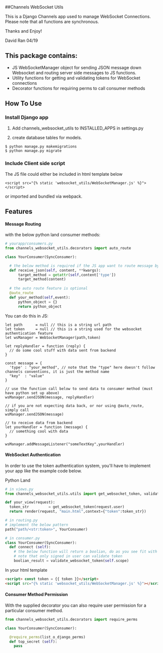 ##Channels WebSocket Utils

This is a Django Channels app used to manage WebSocket Connections.
Please note that all functions are synchronous.

Thanks and Enjoy! 

David Ran 04/19


## This package contains:
- JS WebSocketManager object for sending JSON message down Websocket and routing server side messages to JS functions.
- Utility functions for getting and validating tokens for WebSocket connections
- Decorator functions for requiring perms to call consumer methods

## How To Use

### Install Django app

1. Add channels_websocket_utils to INSTALLED_APPS in settings.py

2. create database tables for models.
```bash
$ python manage.py makemigrations
$ python manage.py migrate
```

### Include Client side script
The JS file could either be included in html template below
```jinja2
<script src="{% static 'websocket_utils/WebSocketManager.js' %}"></script>
```

or imported and bundled via webpack.

## Features

#### Message Routing
with the below python land consumer methods:
```python
# yourapp/consumers.py
from channels_websocket_utils.decorators import auto_route

class YourConsumer(SyncConsumer):

  # the below method is required if the JS app want to route message by type like channels
  def receive_json(self, content, **kwargs):
      target_method = getattr(self,content['type'])
      target_method(content)
  
  # the auto route feature is optional
  @auto_route    
  def your_method(self,event):
      python_object = {}
      return python_object

```

You can do this in JS:
```ecmascript 6
let path      = null // this is a string url path
let token     = null // this is a string used for the websocket authentication feature
let wsManager = WebSocketManager(path,token)

let replyHandler = function (reply) {
  // do some cool stuff with data sent from backend
}

const message = {
  'type' : "your_method", // note that the "type" here doesn't follow channels conventions, it is just the method name
  "key"  : "value"
}

// use the function call below to send data to consumer method (must have python set up above) 
wsManager.sendJSON(message, replyHandler)

// if you are not expecting data back, or nor using @auto_route, simply call
wsManager.sendJSON(message)

// to receive data from backend
let yourHandler = function (message) {
  // something cool with data
}

wsManager.addMessageListener("someTextKey",yourHandler)
```

#### WebSocket Authentication

In order to use the token authentication system, you'll have to implement your app like the example code below.

Python Land
```python
# in views.py
from channels_websocket_utils.utils import get_websocket_token, validate_websocket_token

def your_view(request):
  token_str         = get_websocket_token(request.user)
  return render(request, "main.html",context={"token":token_str})

# in routing.py
# implement the below pattern 
path("path/<str:token>", YourConsumer)

# in consumer.py
class YourConsumer(SyncConsumer):
  def connect (self):
    # the below function will return a boolian, do as you see fit with it
    # note that only signed in user can validate token
    boolian_result = validate_websocket_token(self.scope)

```
In your html template
```html
<script> const token = {{ token }}</script>
<script src="{% static 'websocket_utils/WebSocketManager.js' %}"></script>
```

#### Consumer Method Permission
With the supplied decorator you can also require user permission for a particular consumer method.
```python
from channels_websocket_utils.decorators import require_perms

class YourConsumer(SyncConsumer):

  @require_perms(list_o_django_perms)
  def top_secret (self):
    pass
``` 